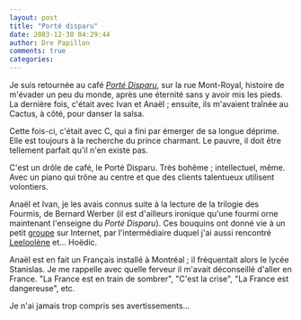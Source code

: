 ```yaml
---
layout: post
title: "Porté disparu"
date: 2003-12-30 04:29:44
author: Dre Papillon
comments: true
categories: 
---
```



Je suis retournée au café *[Porté Disparu](http://www.montrealplus.ca/portalf/profile.do?profileID=63664)*, sur la rue Mont-Royal, histoire de m'évader un peu du monde, après une éternité sans y avoir mis les pieds.  La dernière fois, c'était avec Ivan et Anaël ; ensuite, ils m'avaient traînée au Cactus, à côté, pour danser la salsa.

Cette fois-ci, c'était avec C, qui a fini par émerger de sa longue déprime.  Elle est toujours à la recherche du prince charmant.  Le pauvre, il doit être tellement parfait qu'il n'en existe pas.

C'est un drôle de café, le Porté Disparu.  Très bohême ; intellectuel, même.  Avec un piano qui trône au centre et que des clients talentueux utilisent volontiers.

Anaël et Ivan, je les avais connus suite à la lecture de la trilogie des Fourmis, de Bernard Werber (il est d'ailleurs ironique qu'une fourmi orne maintenant l'enseigne du *Porté Disparu*).  Ces bouquins ont donné vie à un petit [groupe](http://fourmiliere.belokan.free.fr/) sur Internet, par l'intermédiaire duquel j'ai aussi rencontré [Leeloolène](http://leeloolene.free.fr) et... Hoëdic.

Anaël est en fait un Français installé à Montréal ; il fréquentait alors le lycée Stanislas.  Je me rappelle avec quelle ferveur il m'avait déconseillé d'aller en France.  "La France est en train de sombrer", "C'est la crise", "La France est dangereuse", etc.

Je n'ai jamais trop compris ses avertissements...
